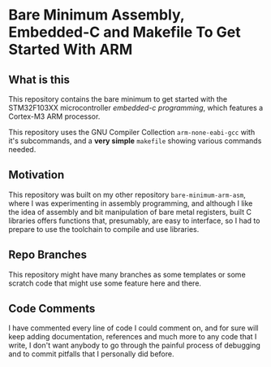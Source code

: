 # Bare Minimum Assembly, Embedded-C and Makefile To Get Started With ARM
## What is this
This repository contains the bare minimum to get started with the STM32F103XX microcontroller *embedded-c programming*, which features a Cortex-M3 ARM processor.

This repository uses the GNU Compiler Collection `arm-none-eabi-gcc` with it's subcommands, and a **very simple** `makefile` showing various commands needed.

## Motivation
This repository was built on my other repository `bare-minimum-arm-asm`, where I was experimenting in assembly programming, and although I like the idea of assembly and bit manipulation of bare metal registers, built C libraries offers functions that, presumably, are easy to interface, so I had to prepare to use the toolchain to compile and use libraries.

## Repo Branches
This repository might have many branches as some templates or some scratch code that might use some feature here and there.

## Code Comments
I have commented every line of code I could comment on, and for sure will keep adding documentation, references and much more to any code that I write, I don't want anybody to go through the painful process of debugging and to commit pitfalls that I personally did before.
